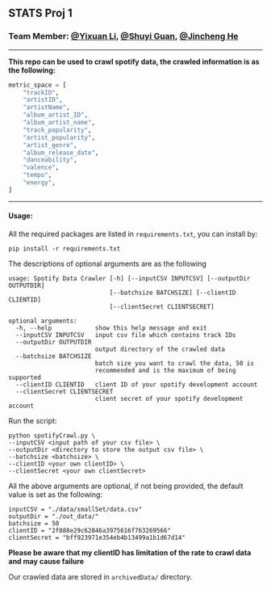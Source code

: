 ## STATS Proj 1

### Team Member: [@Yixuan Li](https://github.com/austenoooo), [@Shuyi Guan](https://github.com/clairekeke), [@Jincheng He](https://github.com/JinchengHeRyan)

--------------------

**This repo can be used to crawl spotify data, the crawled information is as the following:**

```python
metric_space = [
    "trackID",
    "artistID",
    "artistName",
    "album_artist_ID",
    "album_artist_name",
    "track_popularity",
    "artist_popularity",
    "artist_genre",
    "album_release_date",
    "danceability",
    "valence",
    "tempo",
    "energy",
]
```

--------------------

#### Usage:

All the required packages are listed in `requirements.txt`, you can install by:

```shell
pip install -r requirements.txt
```

The descriptions of optional arguments are as the following

```
usage: Spotify Data Crawler [-h] [--inputCSV INPUTCSV] [--outputDir OUTPUTDIR]
                            [--batchsize BATCHSIZE] [--clientID CLIENTID]
                            [--clientSecret CLIENTSECRET]

optional arguments:
  -h, --help            show this help message and exit
  --inputCSV INPUTCSV   input csv file which contains track IDs
  --outputDir OUTPUTDIR
                        output directory of the crawled data
  --batchsize BATCHSIZE
                        batch size you want to crawl the data, 50 is
                        recommended and is the maximum of being supported
  --clientID CLIENTID   client ID of your spotify development account
  --clientSecret CLIENTSECRET
                        client secret of your spotify development account
```

Run the script:

```shell
python spotifyCrawl.py \
--inputCSV <input path of your csv file> \
--outputDir <directory to store the output csv file> \
--batchsize <batchsize> \
--clientID <your own clientID> \
--clientSecret <your own clientSecret>
```

All the above arguments are optional, if not being provided, the default value is set as the following:

```
inputCSV = "./data/smallSet/data.csv"
outputDir = "./out_data/"
batchsize = 50
clientID = "2f088e29c62846a3975616f763269566"
clientSecret = "bff923971e354eb4b13499a1b1d67d14"
```

**Please be aware that my clientID has limitation of the rate to crawl data and may cause failure**

Our crawled data are stored in `archivedData/` directory. 
